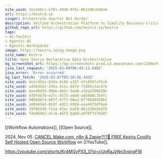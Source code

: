 ```yaml
---
site_uuid: 2ece58cc-a781-49d8-975c-0612dbc6dba4
url: https://kestra.io
zinger: Orchestrate Smarter Not Harder
description: Unified Orchestration Platform to Simplify Business-Critical Workflows and Govern them as Code and from the UI.
github_repo_url: https://github.com/kestra-io/kestra
tags:
- AI-Toolkit
- Agentic-AI
- Agentic-Workspaces
image: https://kestra.io/og-image.png
site_name: Kestra
title: Open Source Declarative Data Orchestration
og_screenshot_url: https://og-screenshots-prod.s3.amazonaws.com/1366x768/80/false/b29fb5bc4c42e59de38bc74d3b9b7e54be426e689b7cf8bd5af39645c07e1b7b.jpeg
jina_last_request: '2025-03-09T06:45:13.698Z'
jina_error: 'Error occurred'
og_last_fetch: '2025-03-07T05:20:56.443Z'
site_uuid: 4cecd91a-83da-4cbb-a35f-dfc050fa76c6
site_uuid: a43b45b2-245a-411c-8d7d-f3305c2ac47b
site_uuid: 6eed0495-90bb-4b5c-9a48-a1ba2208639e
site_uuid: 4f0fd6f6-e2fc-4575-add0-a858b0c7b4fc
site_uuid: 9890d8f4-b87f-4771-98a3-6f786d8920b1
site_uuid: a08b6564-810f-4d22-93b9-eaa4d73dfbe6
site_uuid: 39f06549-f2aa-42ac-ba58-461320e2edf9
site_uuid: f4a96462-dcc6-46f3-8a68-e979f7379207
---
```

[[Workflow Automations]], [[Open Source]].

2024, Nov 05. [CANCEL Make.com, n8n & Zapier?!?🤖 FREE Kestra Coolify Self Hosted Open Source Workflow](https://youtu.be/z3EZ_UEBGNc?si=5LCivJV2VaMUyuXh) on [[YouTube]].

https://youtube.com/shorts/Kr4MGyPXS_0?si=cUpRaJzNn3vqogFW

